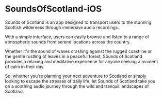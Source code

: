 # SoundsOfScotland-iOS
 
Sounds of Scotland is an app designed to transport users to the stunning Scottish wilderness through immersive audio recordings. 

With a simple interface, users can easily browse and listen to a range of atmospheric sounds from serene locations across the country. 

Whether it's the sound of waves crashing against the rugged coastline or the gentle rustling of leaves in a peaceful forest, Sounds of Scotland provides a relaxing and meditative experience for anyone seeking a moment of calm in their day. 

So, whether you're planning your next adventure to Scotland or simply looking to escape the stresses of daily life, let Sounds of Scotland take you on a soothing audio journey through the wild and tranquil landscapes of Scotland.
